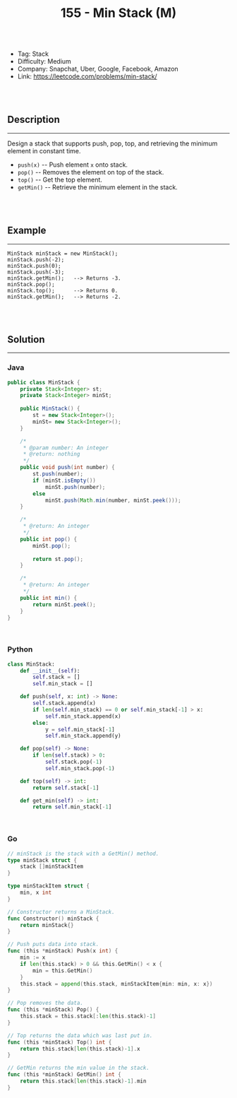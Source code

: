 # <center>155 - Min Stack (M)</center> 



<br></br>

* Tag: Stack
* Difficulty: Medium
* Company: Snapchat, Uber, Google, Facebook, Amazon
* Link: https://leetcode.com/problems/min-stack/

<br></br>



## Description
----
Design a stack that supports push, pop, top, and retrieving the minimum element in constant time.
- `push(x)` -- Push element `x` onto stack.
- `pop()` -- Removes the element on top of the stack.
- `top()` -- Get the top element.
- `getMin()` -- Retrieve the minimum element in the stack.

<br></br>



## Example
----
```
MinStack minStack = new MinStack();
minStack.push(-2);
minStack.push(0);
minStack.push(-3);
minStack.getMin();   --> Returns -3.
minStack.pop();
minStack.top();      --> Returns 0.
minStack.getMin();   --> Returns -2.
```

<br></br>



## Solution
----
### Java
```java
public class MinStack {
	private Stack<Integer> st;
    private Stack<Integer> minSt;
    
    public MinStack() {
        st = new Stack<Integer>();
        minSt= new Stack<Integer>();
    }

    /*
     * @param number: An integer
     * @return: nothing
     */
    public void push(int number) {
        st.push(number);
        if (minSt.isEmpty())
            minSt.push(number);
        else
            minSt.push(Math.min(number, minSt.peek()));
    }

    /*
     * @return: An integer
     */
    public int pop() {
        minSt.pop();
        
        return st.pop();
    }

    /*
     * @return: An integer
     */
    public int min() {
        return minSt.peek();
    }
}

```

<br>


### Python
```python
class MinStack:
    def __init__(self):
        self.stack = []
        self.min_stack = []

    def push(self, x: int) -> None:
        self.stack.append(x)
        if len(self.min_stack) == 0 or self.min_stack[-1] > x:
            self.min_stack.append(x)
        else:
            y = self.min_stack[-1]
            self.min_stack.append(y)

    def pop(self) -> None:
        if len(self.stack) > 0:
            self.stack.pop(-1)
            self.min_stack.pop(-1)

    def top(self) -> int:
        return self.stack[-1]

    def get_min(self) -> int:
        return self.min_stack[-1]
```

<br>


### Go
```go
// minStack is the stack with a GetMin() method.
type minStack struct {
	stack []minStackItem
}

type minStackItem struct {
	min, x int
}

// Constructor returns a MinStack.
func Constructor() minStack {
	return minStack{}
}

// Push puts data into stack.
func (this *minStack) Push(x int) {
	min := x
	if len(this.stack) > 0 && this.GetMin() < x {
		min = this.GetMin()
	}
	this.stack = append(this.stack, minStackItem{min: min, x: x})
}

// Pop removes the data.
func (this *minStack) Pop() {
	this.stack = this.stack[:len(this.stack)-1]
}

// Top returns the data which was last put in.
func (this *minStack) Top() int {
	return this.stack[len(this.stack)-1].x
}

// GetMin returns the min value in the stack.
func (this *minStack) GetMin() int {
	return this.stack[len(this.stack)-1].min
}
```
